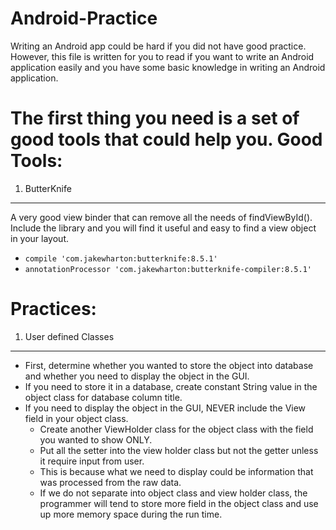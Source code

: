 # Android-Practice

Writing an Android app could be hard if you did not have good practice.
However, this file is written for you to read if you want to write an Android application easily and you have some basic knowledge in writing an Android application.

The first thing you need is a set of good tools that could help you.
Good Tools:
====
1. ButterKnife
----
A very good view binder that can remove all the needs of findViewById().
Include the library and you will find it useful and easy to find a view object in your layout.
- ``compile 'com.jakewharton:butterknife:8.5.1'``
- ``annotationProcessor 'com.jakewharton:butterknife-compiler:8.5.1'``

Practices:
====
1. User defined Classes
----
- First, determine whether you wanted to store the object into database and whether you need to display the object in the GUI.
- If you need to store it in a database, create constant String value in the object class for database column title.
- If you need to display the object in the GUI, NEVER include the View field in your object class.
  - Create another ViewHolder class for the object class with the field you wanted to show ONLY.
  - Put all the setter into the view holder class but not the getter unless it require input from user.
  - This is because what we need to display could be information that was processed from the raw data.
  - If we do not separate into object class and view holder class, the programmer will tend to store more field in the object class and use up more memory space during the run time.
